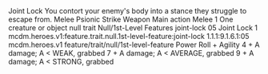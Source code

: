 <ability>
  <name>Joint Lock</name>
  <flavor>You contort your enemy&apos;s body into a stance they struggle to escape from.</flavor>
  <keywords>
    <keyword>Melee</keyword>
    <keyword>Psionic</keyword>
    <keyword>Strike</keyword>
    <keyword>Weapon</keyword>
  </keywords>
  <type>Main action</type>
  <distance>Melee 1</distance>
  <target>One creature or object</target>
  <metadata>
    <class>null</class>
    <feature_type>trait</feature_type>
    <file_dpath>Null/1st-Level Features</file_dpath>
    <item_id>joint-lock</item_id>
    <item_index>05</item_index>
    <item_name>Joint Lock</item_name>
    <level>1</level>
    <scc>mcdm.heroes.v1:feature.trait.null.1st-level-feature:joint-lock</scc>
    <scdc>1.1.1:9.1.6.1:05</scdc>
    <source>mcdm.heroes.v1</source>
    <type>feature/trait/null/1st-level-feature</type>
  </metadata>
  <effects>
    <effect type="roll">
      <roll>Power Roll + Agility</roll>
      <t1>4 + A damage; A &lt; WEAK, grabbed</t1>
      <t2>7 + A damage; A &lt; AVERAGE, grabbed</t2>
      <t3>9 + A damage; A &lt; STRONG, grabbed</t3>
    </effect>
  </effects>
</ability>
